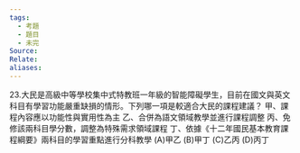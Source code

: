 ```yaml
---
tags:
  - 考題
  - 題目
  - 未完
Source:
Relate: 
aliases:
---
```

23.大民是高級中等學校集中式特教班一年級的智能障礙學生，目前在國文與英文科目有學習功能嚴重缺損的情形。下列哪一項是較適合大民的課程建議？
甲、課程內容應以功能性與實用性為主
乙、合併為語文領域教學並進行課程調整
丙、免修該兩科目學分數，調整為特殊需求領域課程
丁、依據《十二年國民基本教育課程綱要》兩科目的學習重點進行分科教學
(A)甲乙 (B)甲丁 (C)乙丙 (D)丙丁
